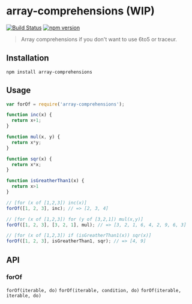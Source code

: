 array-comprehensions (WIP)
====================

[![Build Status](https://travis-ci.org/stoeffel/array-comprehensions.svg)](https://travis-ci.org/stoeffel/array-comprehensions) [![npm version](https://badge.fury.io/js/array-comprehensions.svg)](http://badge.fury.io/js/array-comprehensions)
> Array comprehensions if you don't want to use 6to5 or traceur.

Installation
------------

`npm install array-comprehensions`

Usage
-----

```js
var forOf = require('array-comprehensions');

function inc(x) {
  return x+1;
}

function mul(x, y) {
  return x*y;
}

function sqr(x) {
  return x*x;
}

function isGreatherThan1(x) {
  return x>1
}

// [for (x of [1,2,3]) inc(x)]
forOf([1, 2, 3], inc); // => [2, 3, 4]

// [for (x of [1,2,3]) for (y of [3,2,1]) mul(x,y)]
forOf([1, 2, 3], [3, 2, 1], mul); // => [3, 2, 1, 6, 4, 2, 9, 6, 3]

// [for (x of [1,2,3]) if (isGreatherThan1(x)) sqr(x)]
forOf([1, 2, 3], isGreatherThan1, sqr); // => [4, 9]
```

API
---

### forOf

`forOf(iterable, do)`
`forOf(iterable, condition, do)`
`forOf(iterable, iterable, do)`
